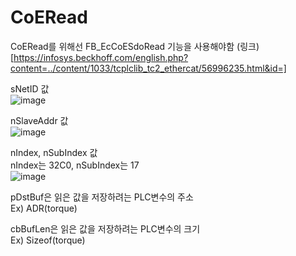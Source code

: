 # CoERead

CoERead를 위해선 FB_EcCoESdoRead 기능을 사용해야함 (링크)[https://infosys.beckhoff.com/english.php?content=../content/1033/tcplclib_tc2_ethercat/56996235.html&id=]


sNetID 값  
![image](https://github.com/user-attachments/assets/e57f6c91-b552-4861-b3e1-f79b7851bf21)
  
nSlaveAddr 값  
![image](https://github.com/user-attachments/assets/01b2add6-1ac0-4650-bf2f-5f5be41c338f)
  
nIndex, nSubIndex 값  
nIndex는 32C0, nSubIndex는 17  
![image](https://github.com/user-attachments/assets/15e77fff-4c0d-4191-bfd2-85b82f372f47)
  
pDstBuf은 읽은 값을 저장하려는 PLC변수의 주소  
Ex) ADR(torque)  

cbBufLen은 읽은 값을 저장하려는 PLC변수의 크기  
Ex) Sizeof(torque)
